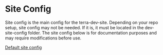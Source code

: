 # Site Config

Site config is the main config for the terra-dev-site. Depending on your repo setup, site config may not be needed. If it is, it must be located in the dev-site-config folder. The site config below is for documentation purposes and may require modifications before use.

[Default site config](https://github.com/cerner/terra-dev-site/blob/master/config/site/site.config.js)